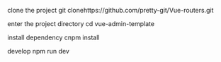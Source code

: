 
clone the project
git clonehttps://github.com/pretty-git/Vue-routers.git

enter the project directory
cd vue-admin-template

 install dependency
cnpm install

 develop
npm run dev
